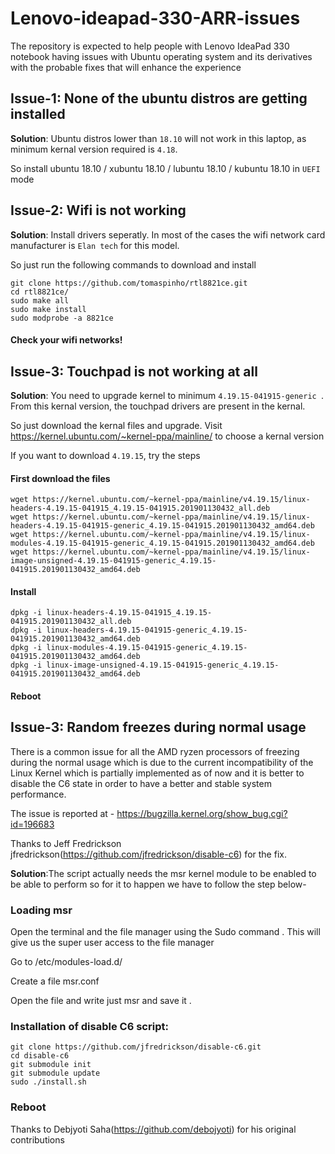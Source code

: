 # Lenovo-ideapad-330-ARR-issues

The repository is expected to help people with Lenovo IdeaPad 330 notebook having issues with Ubuntu operating system and its derivatives with the probable fixes that will enhance the experience



## Issue-1: None of the ubuntu distros are getting installed

**Solution**: Ubuntu distros lower than `18.10` will not work in this laptop, as minimum kernal version required is `4.18`.

So install ubuntu 18.10 / xubuntu 18.10 / lubuntu 18.10 / kubuntu 18.10 in `UEFI` mode

## Issue-2: Wifi is not working

**Solution**: Install drivers seperatly. In most of the cases the wifi network card manufacturer is `Elan tech` for this model.

So just run the following commands to download and install
```
git clone https://github.com/tomaspinho/rtl8821ce.git
cd rtl8821ce/
sudo make all
sudo make install
sudo modprobe -a 8821ce
```
#### Check your wifi networks!

## Issue-3: Touchpad is not working at all

**Solution**: You need to upgrade kernel to minimum `4.19.15-041915-generic
`. From this kernal version, the touchpad drivers are present in the kernal.

So just download the kernal files and upgrade.
Visit https://kernel.ubuntu.com/~kernel-ppa/mainline/ to choose a kernal version

If you want to download `4.19.15`, try the steps

#### First download the files
```
wget https://kernel.ubuntu.com/~kernel-ppa/mainline/v4.19.15/linux-headers-4.19.15-041915_4.19.15-041915.201901130432_all.deb
wget https://kernel.ubuntu.com/~kernel-ppa/mainline/v4.19.15/linux-headers-4.19.15-041915-generic_4.19.15-041915.201901130432_amd64.deb
wget https://kernel.ubuntu.com/~kernel-ppa/mainline/v4.19.15/linux-modules-4.19.15-041915-generic_4.19.15-041915.201901130432_amd64.deb
wget https://kernel.ubuntu.com/~kernel-ppa/mainline/v4.19.15/linux-image-unsigned-4.19.15-041915-generic_4.19.15-041915.201901130432_amd64.deb
```
#### Install
```
dpkg -i linux-headers-4.19.15-041915_4.19.15-041915.201901130432_all.deb
dpkg -i linux-headers-4.19.15-041915-generic_4.19.15-041915.201901130432_amd64.deb
dpkg -i linux-modules-4.19.15-041915-generic_4.19.15-041915.201901130432_amd64.deb
dpkg -i linux-image-unsigned-4.19.15-041915-generic_4.19.15-041915.201901130432_amd64.deb
```
#### Reboot


## Issue-3: Random freezes during normal usage
There is a common issue for all the AMD ryzen processors of freezing during the normal usage which is due to the current incompatibility of the Linux Kernel which is partially implemented as of now and it is better to disable the C6 state in order to have a better and stable system performance.

The issue is reported at - https://bugzilla.kernel.org/show_bug.cgi?id=196683

Thanks to Jeff Fredrickson jfredrickson(https://github.com/jfredrickson/disable-c6) for the fix.

**Solution**:The script actually needs the msr  kernel module to be enabled  to be able to perform so for it to happen we have to follow the step below-

### Loading msr

Open the terminal and the file manager using the Sudo command 
.
This will give us the super user access to the file manager

 Go to /etc/modules-load.d/

Create a file msr.conf

Open the file and write just msr and save it .

### Installation of disable C6 script:

```
git clone https://github.com/jfredrickson/disable-c6.git
cd disable-c6
git submodule init
git submodule update
sudo ./install.sh
```

### Reboot


Thanks to Debjyoti Saha(https://github.com/debojyoti) for his original contributions





